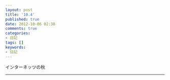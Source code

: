 ```yaml
---
layout: post
title: '10.4'
published: true
date: 2012-10-06 02:38
comments: true
categories:
- 日記
tags: []
keywords:
- 日記
---
```

インターネッツの秋

---

